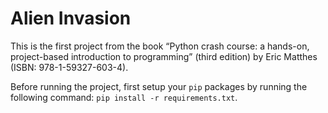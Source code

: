 # Alien Invasion

This is the first project from the book “Python crash course: a hands-on, project-based introduction to programming” (third edition) by Eric Matthes (ISBN: 978-1-59327-603-4).

Before running the project, first setup your `pip` packages by running the following command: `pip install -r requirements.txt`.
